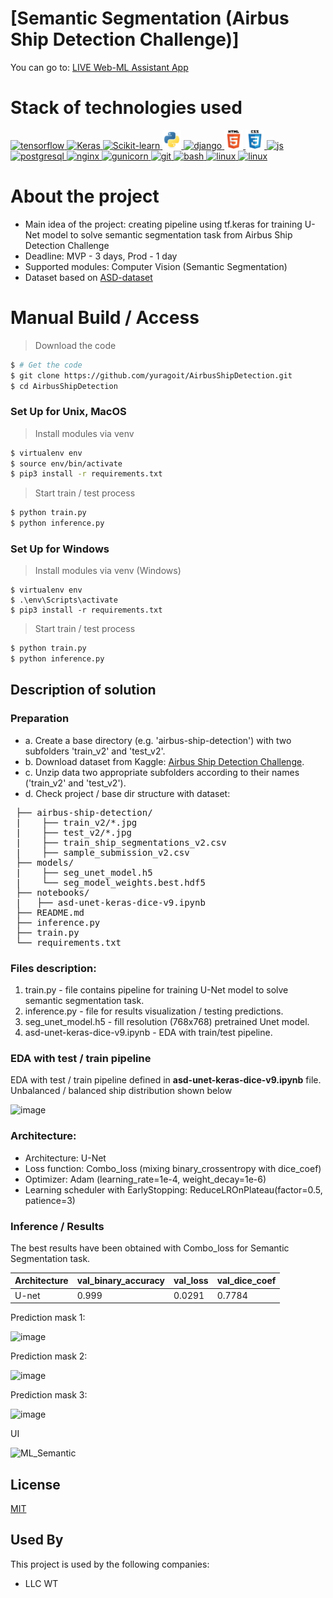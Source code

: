 # [Semantic Segmentation (Airbus Ship Detection Challenge)]

You can go to:
<a href='https://webmlassistantteam2-production.up.railway.app/' target="_blank">LIVE Web-ML Assistant App</a>

# Stack of technologies used
<a href="https://www.tensorflow.org/" target="_blank" rel="noreferrer"> <img src="https://www.vectorlogo.zone/logos/tensorflow/tensorflow-icon.svg" alt="tensorflow" width="30" height="30"/> </a>
<a href="https://keras.io/" target="_blank" rel="noreferrer"> <img src="https://upload.wikimedia.org/wikipedia/commons/thumb/a/ae/Keras_logo.svg/512px-Keras_logo.svg.png?20200317115153" alt="Keras" width="30" height="30"/> </a>
<a href="https://scikit-learn.org/" target="_blank" rel="noreferrer"> <img src="https://upload.wikimedia.org/wikipedia/commons/0/05/Scikit_learn_logo_small.svg" alt="Scikit-learn" width="30" height="30"/> </a>
<a href="https://www.python.org" target="_blank" rel="noreferrer"> <img src="https://raw.githubusercontent.com/devicons/devicon/master/icons/python/python-original.svg" alt="python" width="30" height="30"/> </a> 
<a href="https://www.djangoproject.com" target="_blank" rel="noreferrer"> <img src="https://www.vectorlogo.zone/logos/djangoproject/djangoproject-icon.svg" alt="django" width="30" height="30"/> </a> 
<a href="https://www.w3.org/html/" target="_blank" rel="noreferrer"> <img src="https://raw.githubusercontent.com/devicons/devicon/master/icons/html5/html5-original-wordmark.svg" alt="html5" width="30" height="30"/> </a> 
<a href="https://www.w3schools.com/css/" target="_blank" rel="noreferrer"> <img src="https://raw.githubusercontent.com/devicons/devicon/master/icons/css3/css3-original-wordmark.svg" alt="css3" width="30" height="30"/> </a>
<a href="https://www.w3schools.com/js/" target="_blank" rel="noreferrer"> <img src="https://www.vectorlogo.zone/logos/javascript/javascript-icon.svg" alt="js" width="30" height="30"/> </a>
<a href="https://www.postgresql.org/" target="_blank" rel="noreferrer"> <img src="https://www.vectorlogo.zone/logos/postgresql/postgresql-icon.svg" alt="postgresql" width="30" height="30"/> </a>
<a href="http://nginx.org/" target="_blank" rel="noreferrer"> <img src="https://www.vectorlogo.zone/logos/nginx/nginx-icon.svg" alt="nginx" width="30" height="30"/> </a>
<a href="https://gunicorn.org/" target="_blank" rel="noreferrer"> <img src="https://www.vectorlogo.zone/logos/gunicorn/gunicorn-icon.svg" alt="gunicorn" width="30" height="30"/> </a>
<a href="https://git-scm.com/" target="_blank" rel="noreferrer"> <img src="https://www.vectorlogo.zone/logos/git-scm/git-scm-icon.svg" alt="git" width="30" height="30"/> </a>
<a href="https://www.w3schools.io/terminal/bash-tutorials/" target="_blank" rel="noreferrer"> <img src="https://www.vectorlogo.zone/logos/gnu_bash/gnu_bash-icon.svg" alt="bash" width="30" height="30"/> </a>
<a href="https://www.linux.org/" target="_blank" rel="noreferrer"> <img src="https://www.vectorlogo.zone/logos/linux/linux-icon.svg" alt="linux" width="30" height="30"/> </a>
<a href="https://getbootstrap.com/" target="_blank" rel="noreferrer"> <img src="https://www.vectorlogo.zone/logos/getbootstrap/getbootstrap-icon.svg" alt="linux" width="30" height="30"/> </a>

# About the project

- Main idea of the project: creating pipeline using tf.keras for training U-Net model to solve semantic segmentation task from Airbus Ship Detection Challenge
- Deadline: MVP - 3 days, Prod - 1 day
- Supported modules: Computer Vision (Semantic Segmentation)
- Dataset based on [ASD-dataset](https://www.kaggle.com/c/airbus-ship-detection/data)

# Manual Build / Access

> Download the code 

```bash
$ # Get the code
$ git clone https://github.com/yuragoit/AirbusShipDetection.git
$ cd AirbusShipDetection
```

### Set Up for Unix, MacOS

> Install modules via venv  

```bash
$ virtualenv env
$ source env/bin/activate
$ pip3 install -r requirements.txt
```

> Start train / test process

```bash
$ python train.py
$ python inference.py
```

### Set Up for Windows

> Install modules via venv (Windows) 

```
$ virtualenv env
$ .\env\Scripts\activate
$ pip3 install -r requirements.txt
```

> Start train / test process

```bash
$ python train.py
$ python inference.py
```

## Description of solution
### Preparation

* a. Create a base directory (e.g. 'airbus-ship-detection') with two subfolders 'train_v2' and 'test_v2'.
* b. Download dataset from Kaggle: [Airbus Ship Detection Challenge](https://www.kaggle.com/competitions/airbus-ship-detection/data). 
* c. Unzip data two appropriate subfolders according to their names ('train_v2' and 'test_v2').
* d. Check project / base dir structure with dataset:
<pre>
 ├── airbus-ship-detection/
 |    ├── train_v2/*.jpg
 |    ├── test_v2/*.jpg
 |    ├── train_ship_segmentations_v2.csv
 |    ├── sample_submission_v2.csv
 ├── models/
 |    ├── seg_unet_model.h5
 |    └── seg_model_weights.best.hdf5
 ├── notebooks/
 |   ├── asd-unet-keras-dice-v9.ipynb
 ├── README.md
 ├── inference.py
 ├── train.py
 └── requirements.txt
</pre>

### Files description:

1. train.py - file contains pipeline for training U-Net model to solve semantic segmentation task.
2. inference.py - file for results visualization / testing predictions.
3. seg_unet_model.h5 - fill resolution (768x768) pretrained Unet model.
4. asd-unet-keras-dice-v9.ipynb - EDA with train/test pipeline.

### EDA with test / train pipeline
EDA with test / train pipeline defined in **asd-unet-keras-dice-v9.ipynb** file.
Unbalanced / balanced ship distribution shown below

![image](https://github.com/yuragoit/webMLAssistantTeam2/assets/101989870/915a58dc-83ba-4907-af23-01f4e81b06ec)


### Architecture:

 - Architecture: U-Net
 - Loss function: Combo_loss (mixing binary_crossentropy with dice_coef)
 - Optimizer: Adam (learning_rate=1e-4, weight_decay=1e-6)
 - Learning scheduler with EarlyStopping: ReduceLROnPlateau(factor=0.5, patience=3)
 
### Inference / Results
 
The best results have been obtained with Combo_loss for Semantic Segmentation task.

| Architecture | val_binary_accuracy | val_loss  | val_dice_coef |
|--------------|---------------------|-----------|---------------|
| U-net        | 0.999               | 0.0291    | 0.7784        |

Prediction mask 1:

![image](https://github.com/yuragoit/webMLAssistantTeam2/assets/101989870/f29a3275-3b9f-41a0-b10e-db72588f8dff)
 
Prediction mask 2: 

![image](https://github.com/yuragoit/webMLAssistantTeam2/assets/101989870/3d0a0750-872a-43aa-99e7-d90cfda90c24)
 
Prediction mask 3: 

![image](https://github.com/yuragoit/webMLAssistantTeam2/assets/101989870/83e419d4-cc47-4db8-a41a-91b896d650d4)

UI

![ML_Semantic](https://github.com/yuragoit/AirbusShipDetection/assets/101989870/0dce0a55-72ef-4d6d-adb7-42b7da2894fa)
## License

[MIT](https://choosealicense.com/licenses/mit/)

## Used By

This project is used by the following companies:

- LLC WT


